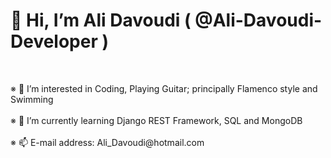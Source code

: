 <!---
Ali-Davoudi-Developer/Ali-Davoudi-Developer is a ✨ special ✨ repository because its `README.md` (this file) appears on your GitHub profile.
You can click the Preview link to take a look at your changes.
--->

<!DOCTYPE html>
<html>
<head>
	<meta charset="utf-8">
</head>
<body>
    <h1>
        👋 Hi, I’m Ali Davoudi ( @Ali-Davoudi-Developer )
    </h1>
	<br>
   <p>
   		※ 👀 I’m interested in Coding, Playing Guitar; principally Flamenco style and Swimming
	<br>
       <br>
		※ 🌱 I’m currently learning Django REST Framework, SQL and MongoDB
	   <br>
       <br>
		※ 📫 E-mail address: Ali_Davoudi@hotmail.com
   </p>
    

</body>
</html>
